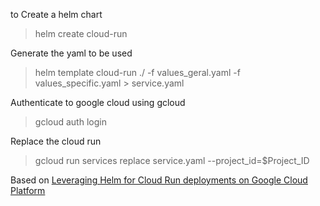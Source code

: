 to Create a helm chart
> helm create cloud-run

Generate the yaml to be used

> helm template cloud-run ./ -f values_geral.yaml -f values_specific.yaml > service.yaml

Authenticate to google cloud using gcloud

> gcloud auth login

Replace the cloud run

> gcloud run services replace service.yaml --project_id=$Project_ID

Based on [Leveraging Helm for Cloud Run deployments on Google Cloud Platform](https://medium.com/@dr.daler.boboev/leveraging-helm-for-cloud-run-deployments-on-google-cloud-platform-fc044438f2ce)
